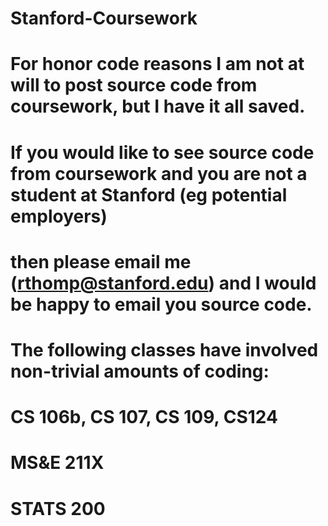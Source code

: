 # Stanford-Coursework

# For honor code reasons I am not at will to post source code from coursework, but I have it all saved.
# If you would like to see source code from coursework and you are not a student at Stanford (eg potential employers)
# then please email me (rthomp@stanford.edu) and I would be happy to email you source code.

# The following classes have involved non-trivial amounts of coding:

# CS 106b, CS 107, CS 109, CS124
# MS&E 211X
# STATS 200
